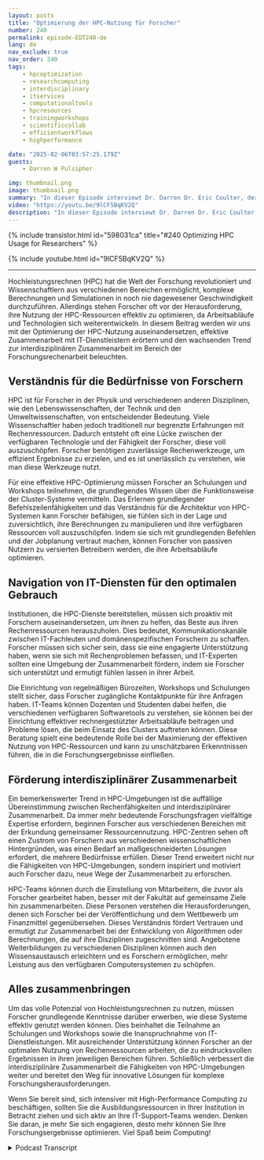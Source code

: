 ```yaml
---
layout: posts
title: "Optimierung der HPC-Nutzung für Forscher"
number: 240
permalink: episode-EDT240-de
lang: de
nav_exclude: true
nav_order: 240
tags:
    - hpcoptimization
    - researchcomputing
    - interdisciplinary
    - itservices
    - computationaltools
    - hpcresources
    - trainingworkshops
    - scientificcollab
    - efficientworkflows
    - highperformance

date: "2025-02-06T03:57:25.179Z"
guests:
    - Darren W Pulsipher

img: thumbnail.png
image: thumbnail.png
summary: "In dieser Episode interviewt Dr. Darren Dr. Eric Coulter, der seinen Weg vom Forscher in der Kondensationsphysik zu einer Rolle in der Verwaltung von Hochleistungsrechnen (HPC) teilt. Er diskutiert die überragende Bedeutung des Verständnisses der Bedürfnisse der Forscher und wie sein Hintergrund dazu beiträgt, die Lücke zwischen IT und Forschung zu schließen. Eric erklärt den Onboarding-Prozess für neue Forscher, die angebotenen Beratungsdienste, um ihnen bei der effektiven Nutzung von HPC-Ressourcen zu helfen, und die Herausforderungen, die sich stellen, um Forscher dazu zu bringen, ihre Arbeit zu teilen. Er hebt auch die Organisationsstruktur ihres Teams hervor und die Anpassungsfähigkeit, die erforderlich ist, um eine vielfältige Palette von Forschungsdomänen zu unterstützen."
video: "https://youtu.be/9lCF5BqKV2Q"
description: "In dieser Episode interviewt Dr. Darren Dr. Eric Coulter, der seinen Weg vom Forscher in der Kondensationsphysik zu einer Rolle in der Verwaltung von Hochleistungsrechnen (HPC) teilt. Er diskutiert die überragende Bedeutung des Verständnisses der Bedürfnisse der Forscher und wie sein Hintergrund dazu beiträgt, die Lücke zwischen IT und Forschung zu schließen. Eric erklärt den Onboarding-Prozess für neue Forscher, die angebotenen Beratungsdienste, um ihnen bei der effektiven Nutzung von HPC-Ressourcen zu helfen, und die Herausforderungen, die sich stellen, um Forscher dazu zu bringen, ihre Arbeit zu teilen. Er hebt auch die Organisationsstruktur ihres Teams hervor und die Anpassungsfähigkeit, die erforderlich ist, um eine vielfältige Palette von Forschungsdomänen zu unterstützen."
---
```


<div>
{% include transistor.html id="598031ca" title="#240 Optimizing HPC Usage for Researchers" %}

{% include youtube.html id="9lCF5BqKV2Q" %}
</div>

---

Hochleistungsrechnen (HPC) hat die Welt der Forschung revolutioniert und Wissenschaftlern aus verschiedenen Bereichen ermöglicht, komplexe Berechnungen und Simulationen in noch nie dagewesener Geschwindigkeit durchzuführen. Allerdings stehen Forscher oft vor der Herausforderung, ihre Nutzung der HPC-Ressourcen effektiv zu optimieren, da Arbeitsabläufe und Technologien sich weiterentwickeln. In diesem Beitrag werden wir uns mit der Optimierung der HPC-Nutzung auseinandersetzen, effektive Zusammenarbeit mit IT-Dienstleistern erörtern und den wachsenden Trend zur interdisziplinären Zusammenarbeit im Bereich der Forschungsrechenarbeit beleuchten.

## Verständnis für die Bedürfnisse von Forschern

HPC ist für Forscher in der Physik und verschiedenen anderen Disziplinen, wie den Lebenswissenschaften, der Technik und den Umweltwissenschaften, von entscheidender Bedeutung. Viele Wissenschaftler haben jedoch traditionell nur begrenzte Erfahrungen mit Rechenressourcen. Dadurch entsteht oft eine Lücke zwischen der verfügbaren Technologie und der Fähigkeit der Forscher, diese voll auszuschöpfen. Forscher benötigen zuverlässige Rechenwerkzeuge, um effizient Ergebnisse zu erzielen, und es ist unerlässlich zu verstehen, wie man diese Werkzeuge nutzt.

Für eine effektive HPC-Optimierung müssen Forscher an Schulungen und Workshops teilnehmen, die grundlegendes Wissen über die Funktionsweise der Cluster-Systeme vermitteln. Das Erlernen grundlegender Befehlszeilenfähigkeiten und das Verständnis für die Architektur von HPC-Systemen kann Forscher befähigen, sie fühlen sich in der Lage und zuversichtlich, ihre Berechnungen zu manipulieren und ihre verfügbaren Ressourcen voll auszuschöpfen. Indem sie sich mit grundlegenden Befehlen und der Jobplanung vertraut machen, können Forscher von passiven Nutzern zu versierten Betreibern werden, die ihre Arbeitsabläufe optimieren.

## Navigation von IT-Diensten für den optimalen Gebrauch

Institutionen, die HPC-Dienste bereitstellen, müssen sich proaktiv mit Forschern auseinandersetzen, um ihnen zu helfen, das Beste aus ihren Rechenressourcen herauszuholen. Dies bedeutet, Kommunikationskanäle zwischen IT-Fachleuten und domänenspezifischen Forschern zu schaffen. Forscher müssen sich sicher sein, dass sie eine engagierte Unterstützung haben, wenn sie sich mit Rechenproblemen befassen, und IT-Experten sollten eine Umgebung der Zusammenarbeit fördern, indem sie Forscher sich unterstützt und ermutigt fühlen lassen in ihrer Arbeit.

Die Einrichtung von regelmäßigen Bürozeiten, Workshops und Schulungen stellt sicher, dass Forscher zugängliche Kontaktpunkte für ihre Anfragen haben. IT-Teams können Dozenten und Studenten dabei helfen, die verschiedenen verfügbaren Softwaretools zu verstehen, sie können bei der Einrichtung effektiver rechnergestützter Arbeitsabläufe beitragen und Probleme lösen, die beim Einsatz des Clusters auftreten können. Diese Beratung spielt eine bedeutende Rolle bei der Maximierung der effektiven Nutzung von HPC-Ressourcen und kann zu unschätzbaren Erkenntnissen führen, die in die Forschungsergebnisse einfließen.

## Förderung interdisziplinärer Zusammenarbeit

Ein bemerkenswerter Trend in HPC-Umgebungen ist die auffällige Übereinstimmung zwischen Rechenfähigkeiten und interdisziplinärer Zusammenarbeit. Da immer mehr bedeutende Forschungsfragen vielfältige Expertise erfordern, beginnen Forscher aus verschiedenen Bereichen mit der Erkundung gemeinsamer Ressourcennutzung. HPC-Zentren sehen oft einen Zustrom von Forschern aus verschiedenen wissenschaftlichen Hintergründen, was einen Bedarf an maßgeschneiderten Lösungen erfordert, die mehrere Bedürfnisse erfüllen. Dieser Trend erweitert nicht nur die Fähigkeiten von HPC-Umgebungen, sondern inspiriert und motiviert auch Forscher dazu, neue Wege der Zusammenarbeit zu erforschen.

HPC-Teams können durch die Einstellung von Mitarbeitern, die zuvor als Forscher gearbeitet haben, besser mit der Fakultät auf gemeinsame Ziele hin zusammenarbeiten. Diese Personen verstehen die Herausforderungen, denen sich Forscher bei der Veröffentlichung und dem Wettbewerb um Finanzmittel gegenübersehen. Dieses Verständnis fördert Vertrauen und ermutigt zur Zusammenarbeit bei der Entwicklung von Algorithmen oder Berechnungen, die auf ihre Disziplinen zugeschnitten sind. Angebotene Weiterbildungen zu verschiedenen Disziplinen können auch den Wissensaustausch erleichtern und es Forschern ermöglichen, mehr Leistung aus den verfügbaren Computersystemen zu schöpfen.

## Alles zusammenbringen

Um das volle Potenzial von Hochleistungsrechnen zu nutzen, müssen Forscher grundlegende Kenntnisse darüber erwerben, wie diese Systeme effektiv genutzt werden können. Dies beinhaltet die Teilnahme an Schulungen und Workshops sowie die Inanspruchnahme von IT-Dienstleistungen. Mit ausreichender Unterstützung können Forscher an der optimalen Nutzung von Rechenressourcen arbeiten, die zu eindrucksvollen Ergebnissen in ihren jeweiligen Bereichen führen. Schließlich verbessert die interdisziplinäre Zusammenarbeit die Fähigkeiten von HPC-Umgebungen weiter und bereitet den Weg für innovative Lösungen für komplexe Forschungsherausforderungen.

Wenn Sie bereit sind, sich intensiver mit High-Performance Computing zu beschäftigen, sollten Sie die Ausbildungsressourcen in Ihrer Institution in Betracht ziehen und sich aktiv an Ihre IT-Support-Teams wenden. Denken Sie daran, je mehr Sie sich engagieren, desto mehr können Sie Ihre Forschungsergebnisse optimieren. Viel Spaß beim Computing!



<details>
<summary> Podcast Transcript </summary>

<p></p>

</details>
